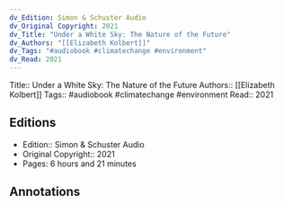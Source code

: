 ```yaml
---
dv_Edition: Simon & Schuster Audio
dv_Original Copyright: 2021
dv_Title: "Under a White Sky: The Nature of the Future"
dv_Authors: "[[Elizabeth Kolbert]]"
dv_Tags: "#audiobook #climatechange #environment"
dv_Read: 2021
---
```

Title::  Under a White Sky: The Nature of the Future
Authors::  [[Elizabeth Kolbert]]
Tags::  #audiobook #climatechange #environment 
Read::  2021

## Editions
- Edition::  Simon & Schuster Audio
- Original Copyright::  2021
- Pages: 6 hours and 21 minutes

## Annotations
